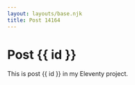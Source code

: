 ```yaml
---
layout: layouts/base.njk
title: Post 14164
---
```


# Post {{ id }}

This is post {{ id }} in my Eleventy project.
